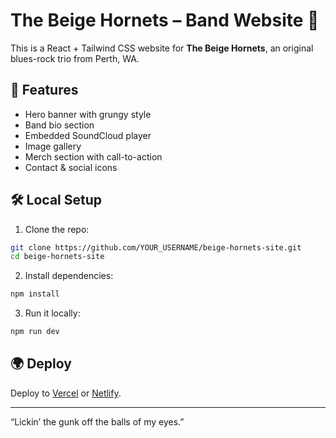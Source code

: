 # The Beige Hornets – Band Website 🎸

This is a React + Tailwind CSS website for **The Beige Hornets**, an original blues-rock trio from Perth, WA.

## 🚀 Features
- Hero banner with grungy style
- Band bio section
- Embedded SoundCloud player
- Image gallery
- Merch section with call-to-action
- Contact & social icons

## 🛠 Local Setup
1. Clone the repo:
```bash
git clone https://github.com/YOUR_USERNAME/beige-hornets-site.git
cd beige-hornets-site
```

2. Install dependencies:
```bash
npm install
```

3. Run it locally:
```bash
npm run dev
```

## 🌍 Deploy
Deploy to [Vercel](https://vercel.com) or [Netlify](https://netlify.com).

---
“Lickin’ the gunk off the balls of my eyes.”

